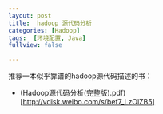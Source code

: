 ```yaml
---
layout: post
title:  hadoop 源代码分析
categories: [Hadoop]
tags:  [环境配置, Java]
fullview: false

---
```


<script type="text/javascript" src="http://cdn.mathjax.org/mathjax/latest/MathJax.js?config=default"></script>

推荐一本似乎靠谱的hadoop源代码描述的书：

* (Hadoop源代码分析(完整版).pdf)[http://vdisk.weibo.com/s/bef7_LzOlZB5]